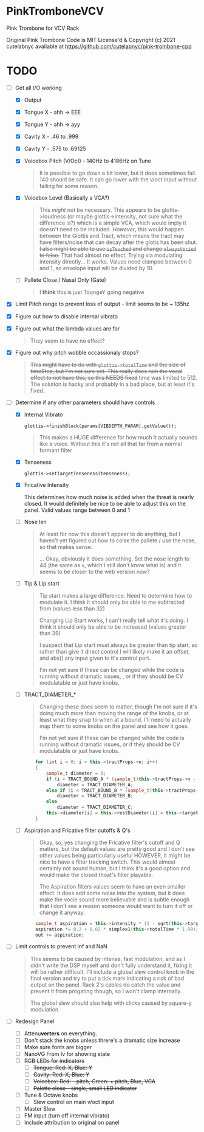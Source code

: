 # PinkTromboneVCV
Pink Trombone for VCV Rack

Original Pink Trombone Code is MIT License'd & Copyright (c) 2021 cutelabnyc
available at https://github.com/cutelabnyc/pink-trombone-cpp

# TODO

- [ ] Get all I/O working

  - [x] Output

  - [x] Tongue X - ahh  -> EEE

  - [x] Tongue Y - ahh -> ayy

  - [x] Cavity X - .46 to .999

  - [x] Cavity Y - .575 to .69125

  - [x] Voicebox Pitch (V/Oct) - 140Hz to 4186Hz on Tune

    > It is possible to go down a bit lower, but it does sometimes fail. 140 should be safe. It can go lower with the v/oct input without failing for some reason.

  - [x] Voicebox Level (Basically a VCA?)

    > This *might* not be necessary. This appears to be glottis->loudness (or maybe glottis->intensity, not sure what the difference is?) which is a simple VCA, which would imply it doesn't need to be included. *However*, this would happen between the Glottis and Tract, which means the tract may have filters/noise that can decay after the glotis has been shut. ~~I also might be able to use `isTouched` and change `alwaysVocied` to false.~~ That had almost no effect. Trying via modulating intensity directly... It works. Values need clamped between 0 and 1, so envelope input will be divided by 10.

  - [ ] Pallete Close / Nasal Only (Gate)

    > I **think** this is just ToungeY going negative

- [x] Limit Pitch range to prevent loss of output - limit seems to be ~ 135hz

- [x] Figure out how to disable internal vibrato

- [x] Figure out what the lambda values are for

  > They seem to have no effect?

- [x] Figure out why pitch wobble occassionaly stops?

  > ~~This might have to do with `glottis->totalTime` and the size of timeStep, but I'm not sure yet. This really does ruin the vocal effect to not have this, so this NEEDS fixed~~
  time was limited to 512. The solution is hacky and probably in a bad place, but at least it's fixed.

- [ ] Determine if any other parameters should have controls

  - [x] Internal Vibrato

    `glottis->finishBlock(params[VIBDEPTH_PARAM].getValue());`

    > This makes a HUGE difference for how much it actually sounds like a voice. Without this it's not all that far from a normal formant filter

  - [x] Tenseness

    `glottis->setTargetTenseness(tenseness);`

  - [x] Fricative Intensity

    This determines how much noise is added when the threat is nearly closed. It would definitely be nice to be able to adjust this on the panel. Valid values range between 0 and 1

  - [ ] Nose len

    > At least for now this doesn't appear to do anything, but I haven't yet figured out how to colse the pallete / use the nose, so that makes sense.
    >
    > ... Okay, obviously it does something. Set the nose length to 44 (the same as `n`, which I still don't know what is) and it seems to be closer to the web version now?

  - [ ] Tip & Lip start

    > Tip start makes a large difference. Need to determine how to modulate it. I think it should only be able to me subtracted from (values less than 32)
    >
    > Changing Lip Start works, I can't really tell what it's doing. I think it should only be able to be increased (values greater than 39)
    >
    > I suspect that Lip start must always be greater than tip start, so rather than give it direct control I will likely make it an offset, and abs() any input given to it's control port.
    >
    > I'm not yet sure if these can be changed while the code is running without dramatic issues, , or if they should be CV modulatable or just have knobs.

  - [ ] TRACT_DIAMETER_*

    > Changing these does seem to matter, though I'm not sure if it's doing much more than moving the range of the knobs, or at least what they snap to when at a bound. I'll need to actually map them to some knobs on the panel and see how it goes.
    >
    > I'm not yet sure if these can be changed while the code is running without dramatic issues, or if they should be CV modulatable or just have knobs.

    ```c++
    	for (int i = 0; i < this->tractProps->n; i++)
    	{
    		sample_t diameter = 0;
    		if (i < TRACT_BOUND_A * (sample_t)this->tractProps->n - 0.5)
    			diameter = TRACT_DIAMETER_A;
    		else if (i < TRACT_BOUND_B * (sample_t)this->tractProps->n)
    			diameter = TRACT_DIAMETER_B;
    		else
    			diameter = TRACT_DIAMETER_C;
    		this->diameter[i] = this->restDiameter[i] = this->targetDiameter[i] = this->newDiameter[i] = diameter;
    	}
    ```

  - [ ] Aspiration and Fricative filter cutoffs & Q's

    > Okay, so, yes changing the Fricative filter's cutoff and Q matters, but the default values are pretty good and I don't see other values being particularly useful HOWEVER, it might be nice to have a filter tracking switch. This would almost certainly not sound human, but I think it's a good option and would make the closed thoat's filter playable.
    >
    > The Aspiration filters values seem to have an even smaller effect. It does add some noise into the system, but it does make the vocie sound more believable and is subtle enough that I don't see a reason someone would want to turn it off or change it anyway.

    ```c++
    	sample_t aspiration = this->intensity * (1 - sqrt(this->targetTenseness)) * this->getNoiseModulator() * noiseSource;
    	aspiration *= 0.2 + 0.02 * simplex1(this->totalTime * 1.99);
    	out += aspiration;
    ```

    

- [ ] Limit controls to prevent inf and NaN

  > This seems to be caused by intense, fast modulation, and as I didn't write the DSP myself and don't fully understand it, fixing it will be rather difficult. I'll include a global slew control knob in the final version and try to put a tick mark indicating a risk of bad output on the panel. Rack 2's cables do catch the value and prevent it from progating though, so I won't clamp internally.
  >
  > The global slew should also help with clicks caused by square-y modulation.

- [ ] Redesign Panel

  - [ ] Attenu**verters** on everything.
  - [ ] Don't stack the knobs unless threre's a dramatic size increase
  - [ ] Make sure fonts are bigger
  - [ ] NanoVG From Iv for showing state
  - [ ] ~~RGB LEDs for indicators~~
    - [ ] ~~Tongue: Red: X, Blue: Y~~
    - [ ] ~~Cavity: Red: X, Blue: Y~~
    - [ ] ~~Voicebox: Red: - pitch, Green: + pitch, Blue, VCA~~
    - [ ] ~~Palette close - single, small LED indicator~~
  - [ ] Tune & Octave knobs
    - [ ] Slew control on main v/oct input
  - [ ] Master Slew
  - [ ] FM input (turn off internal vibrato)
  - [ ] Include attribution to original on panel
